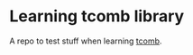 # Learning tcomb library

A repo to test stuff when learning [tcomb](https://github.com/gcanti/tcomb).
